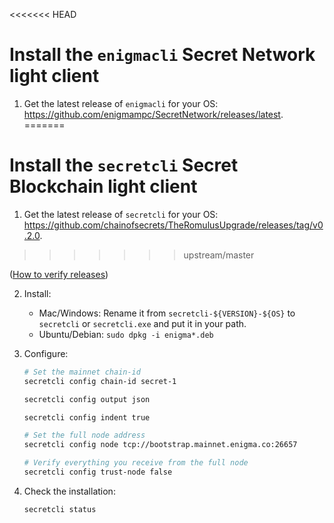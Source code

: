 <<<<<<< HEAD
# Install the `enigmacli` Secret Network light client

1. Get the latest release of `enigmacli` for your OS: https://github.com/enigmampc/SecretNetwork/releases/latest.
=======
# Install the `secretcli` Secret Blockchain light client

1. Get the latest release of `secretcli` for your OS: https://github.com/chainofsecrets/TheRomulusUpgrade/releases/tag/v0.2.0.
>>>>>>> upstream/master

   ([How to verify releases](/verify-releases.md))

2) Install:

   - Mac/Windows: Rename it from `secretcli-${VERSION}-${OS}` to `secretcli` or `secretcli.exe` and put it in your path.
   - Ubuntu/Debian: `sudo dpkg -i enigma*.deb`

3) Configure:

   ```bash
   # Set the mainnet chain-id
   secretcli config chain-id secret-1
   ```

   ```bash
   secretcli config output json
   ```

   ```bash
   secretcli config indent true
   ```

   ```bash
   # Set the full node address
   secretcli config node tcp://bootstrap.mainnet.enigma.co:26657
   ```

   ```bash
   # Verify everything you receive from the full node
   secretcli config trust-node false
   ```

4) Check the installation:

   ```bash
   secretcli status
   ```
